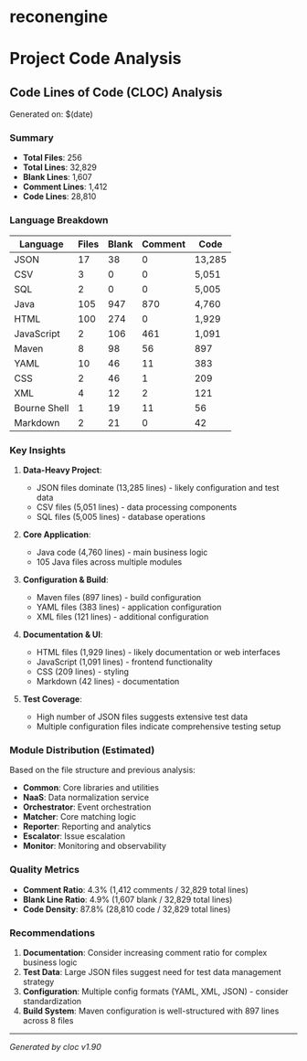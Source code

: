 # reconengine

# Project Code Analysis

## Code Lines of Code (CLOC) Analysis

Generated on: $(date)

### Summary
- **Total Files**: 256
- **Total Lines**: 32,829
- **Blank Lines**: 1,607
- **Comment Lines**: 1,412
- **Code Lines**: 28,810

### Language Breakdown

| Language | Files | Blank | Comment | Code |
|----------|-------|-------|---------|------|
| JSON | 17 | 38 | 0 | 13,285 |
| CSV | 3 | 0 | 0 | 5,051 |
| SQL | 2 | 0 | 0 | 5,005 |
| Java | 105 | 947 | 870 | 4,760 |
| HTML | 100 | 274 | 0 | 1,929 |
| JavaScript | 2 | 106 | 461 | 1,091 |
| Maven | 8 | 98 | 56 | 897 |
| YAML | 10 | 46 | 11 | 383 |
| CSS | 2 | 46 | 1 | 209 |
| XML | 4 | 12 | 2 | 121 |
| Bourne Shell | 1 | 19 | 11 | 56 |
| Markdown | 2 | 21 | 0 | 42 |

### Key Insights

1. **Data-Heavy Project**: 
   - JSON files dominate (13,285 lines) - likely configuration and test data
   - CSV files (5,051 lines) - data processing components
   - SQL files (5,005 lines) - database operations

2. **Core Application**:
   - Java code (4,760 lines) - main business logic
   - 105 Java files across multiple modules

3. **Configuration & Build**:
   - Maven files (897 lines) - build configuration
   - YAML files (383 lines) - application configuration
   - XML files (121 lines) - additional configuration

4. **Documentation & UI**:
   - HTML files (1,929 lines) - likely documentation or web interfaces
   - JavaScript (1,091 lines) - frontend functionality
   - CSS (209 lines) - styling
   - Markdown (42 lines) - documentation

5. **Test Coverage**:
   - High number of JSON files suggests extensive test data
   - Multiple configuration files indicate comprehensive testing setup

### Module Distribution (Estimated)
Based on the file structure and previous analysis:
- **Common**: Core libraries and utilities
- **NaaS**: Data normalization service
- **Orchestrator**: Event orchestration
- **Matcher**: Core matching logic
- **Reporter**: Reporting and analytics
- **Escalator**: Issue escalation
- **Monitor**: Monitoring and observability

### Quality Metrics
- **Comment Ratio**: 4.3% (1,412 comments / 32,829 total lines)
- **Blank Line Ratio**: 4.9% (1,607 blank / 32,829 total lines)
- **Code Density**: 87.8% (28,810 code / 32,829 total lines)

### Recommendations
1. **Documentation**: Consider increasing comment ratio for complex business logic
2. **Test Data**: Large JSON files suggest need for test data management strategy
3. **Configuration**: Multiple config formats (YAML, XML, JSON) - consider standardization
4. **Build System**: Maven configuration is well-structured with 897 lines across 8 files

---
*Generated by cloc v1.90* 

